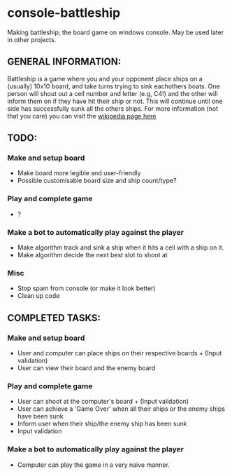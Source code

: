 # console-battleship
Making battleship; the board game on windows console. May be used later in other projects.

## GENERAL INFORMATION:
Battleship is a game where you and your opponent place ships on a (usually) 10x10 board, and take turns trying to sink eachothers boats. One person will shout out a cell number and letter (e.g, C4!) and the other will inform them on if they have hit their ship or not. This will continue until one side has successfully sunk all the others ships.
For more information (not that you care) you can visit the [wikipedia page here](https://en.wikipedia.org/wiki/Battleship_(game))

## TODO: 
### Make and setup board
- Make board more legible and user-friendly
- Possible customisable board size and ship count/type?
### Play and complete game
- ?
### Make a bot to automatically play against the player
- Make algorithm track and sink a ship when it hits a cell with a ship on it.
- Make algorithm decide the next best slot to shoot at
### Misc
- Stop spam from console (or make it look better)
- Clean up code

## COMPLETED TASKS:
### Make and setup board
- User and computer can place ships on their respective boards + (Input validation)
- User can view their board and the enemy board
### Play and complete game
- User can shoot at the computer's board + (Input validation)
- User can achieve a 'Game Over' when all their ships or the enemy ships have been sunk
- Inform user when their ship/the enemy ship has been sunk
- Input validation
### Make a bot to automatically play against the player
- Computer can play the game in a very naive manner.